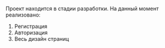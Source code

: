 Проект находится в стадии разработки. На данный момент реализовано:
1. Регистрация
2. Авторизация
3. Весь дизайн страниц

